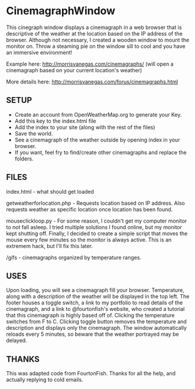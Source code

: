 # CinemagraphWindow

This cinegraph window displays a cinemagraph in a web browser that is descriptive of the weather at the location based on the IP address of the browser. Although not necessary, I created a wooden window to mount the monitor on. Throw a steaming pie on the window sill to cool and you have an immersive environment!

Example here:
http://morrisvanegas.com/cinemagraphs/ (will open a cinemagraph based on your current location's weather)

More details here:
http://morrisvanegas.com/forus/cinemagraphs.html

## SETUP
* Create an account from OpenWeatherMap.org to generate your Key.
* Add this key to the index.html file
* Add the index to your site (along with the rest of the files)
* Save the world.
* See a cinemagraph of the weather outside by opening index in your browser. 
* If you want, feel fry to find/create other cinemagraphs and replace the folders.


## FILES
index.html - what should get loaded

getweatherforlocation.php - Requests location based on IP address. Also requests weather as specific location once location has been found. 

mouseclickloop.py - For some reason, I couldn't get my computer monitor to not fall asleep. I tried multiple solutions I found online, but my monitor kept shutting off. Finally, I decided to create a simple script that moves the mouse every few minutes so the monitor is always active. This is an extremem hack, but I'll fix this later. 

/gifs - cinemagraphs organized by temperature ranges. 

## USES
Upon loading, you will see a cinemagraph fill your browser. Temperature, along with a description of the weather will be displayed in the top left. 
The footer houses a toggle switch, a link to my portfolio to read details of the cinemagraph, and a link to @fourtonfish's website, who created a tutorial that this cinemagraph is highly based off of. 
Clicking the temperature switches from F to C.
Clicking toggle button removes the temperature and description and displays only the cinemagraph. 
The window automatically reloads every 5 minutes, so beware that the weather portrayed may be delayed. 


## THANKS
This was adapted code from FourtonFish. Thanks for all the help, and actually replying to cold emails. 
